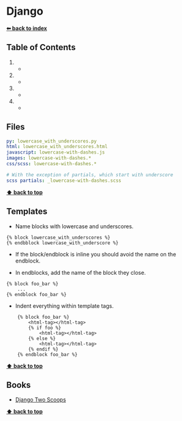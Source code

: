 # Django

**[⬅ back to index](./)**

## Table of Contents
1. -
1. -
1. -
1. -

## Files

```yaml
py: lowercase_with_underscores.py
html: lowercase_with_underscores.html
javascript: lowercase-with-dashes.js
images: lowercase-with-dashes.*
css/scss: lowercase-with-dashes.* 

# With the exception of partials, which start with underscore
scss partials: _lowercase-with-dashes.scss
```

**[⬆ back to top](#table-of-contents)**

## Templates
- Name blocks with lowercase and underscores.
```djangohtml
{% block lowercase_with_underscores %}
{% endbblock lowercase_with_underscore %}
```

- If the block/endblock is inline you should avoid the name on the endblock.

- In endblocks, add the name of the block they close.
```djangohtml
{% block foo_bar %}
    ...
{% endblock foo_bar %}
```

- Indent everything within template tags.

```djangohtml
    {% block foo_bar %}
        <html-tag></html-tag>
        {% if foo %}
            <html-tag></html-tag>
        {% else %}
            <html-tag></html-tag>
        {% endif %}
    {% endblock foo_bar %}
```

**[⬆ back to top](#table-of-contents)**

## Books
 - [Django Two Scoops](http://twoscoopspress.org/)

**[⬆ back to top](#table-of-contents)**
